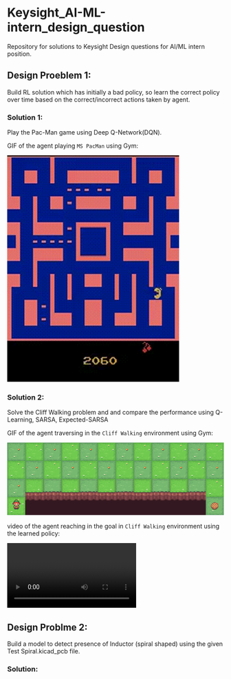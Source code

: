 # Keysight_AI-ML-intern_design_question
Repository for solutions to Keysight Design questions for AI/ML intern position.

## Design Proeblem 1: 
Build RL solution which has initially a bad policy, so learn the correct policy over time based on the correct/incorrect actions taken by agent.

### Solution 1:
Play the Pac-Man game using Deep Q-Network(DQN).

GIF of the agent playing `MS PacMan` using Gym:

![Agent Playing](assets/pacman.gif)

### Solution 2:
Solve the Cliff Walking problem and and compare the performance using Q-Learning, SARSA, Expected-SARSA

GIF of the agent traversing in the `Cliff Walking` environment using Gym:

![Agent Playing](assets/cliffwalking.gif)

video of the agent reaching in the goal in `Cliff Walking` environment using the learned policy:

![Agent Playing](assets/eval-episode-548.mp4)

## Design Problme 2:
Build a model to detect presence of Inductor (spiral shaped) using the given Test Spiral.kicad_pcb file.

### Solution:
